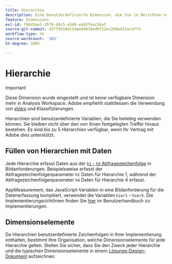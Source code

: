 ```yaml
---
title: Hierarchie
description: Eine benutzerdefinierte Dimension, die Sie in Berichten verwenden können.
feature: Dimensions
exl-id: f9bd3ae1-3578-44c5-a540-ea93feac5bef
source-git-commit: 42ff5018411dae64039ed6f12ec2b8ed12aceff4
workflow-type: ht
source-wordcount: '163'
ht-degree: 100%

---
```


# Hierarchie

>[!IMPORTANT]
>
>Diese Dimension wurde eingestellt und ist keine verfügbare Dimension mehr in Analysis Workspace. Adobe empfiehlt stattdessen die Verwendung von [eVars](evar.md) und Klassifizierungen.

Hierarchien sind benutzerdefinierte Variablen, die Sie beliebig verwenden können. Sie bleiben nicht über den von ihnen festgelegten Treffer hinaus bestehen. Es sind bis zu 5 Hierarchien verfügbar, wenn Ihr Vertrag mit Adobe dies unterstützt.

## Füllen von Hierarchien mit Daten

Jede Hierarchie erfasst Daten aus der [`h1` - `h5` Abfragezeichenfolge](/help/implement/validate/query-parameters.md) in Bildanforderungen. Beispielsweise erfasst der Abfragezeichenfolgenparameter `h1` Daten für Hierarchie 1, während der Abfragezeichenfolgenparameter `h4` Daten für Hierarchie 4 erfasst.

AppMeasurement, das JavaScript-Variablen in eine Bildanforderung für die Datenerfassung kompiliert, verwendet die Variablen `hier1` – `hier5`. Die Implementierungsrichtlinien finden Sie [hier](/help/implement/vars/page-vars/hier.md) im Benutzerhandbuch zu Implementierungen.

## Dimensionselemente

Da Hierarchien benutzerdefinierte Zeichenfolgen in Ihrer Implementierung enthalten, bestimmt Ihre Organisation, welche Dimensionselemente für jede Hierarchie gelten. Stellen Sie sicher, dass Sie den Zweck jeder Hierarchie und die typischen Dimensionselemente in einem [Lösungs-Design-Dokument](/help/implement/prepare/solution-design.md) aufzeichnen.
